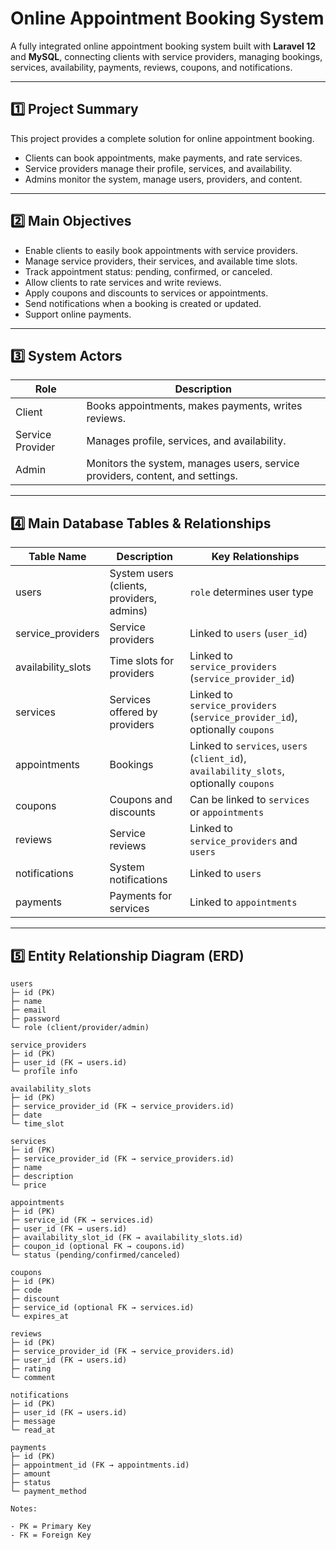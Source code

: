 # Online Appointment Booking System

A fully integrated online appointment booking system built with **Laravel 12** and **MySQL**, connecting clients with service providers, managing bookings, services, availability, payments, reviews, coupons, and notifications.

---

## 1️⃣ Project Summary

This project provides a complete solution for online appointment booking.  

- Clients can book appointments, make payments, and rate services.  
- Service providers manage their profile, services, and availability.  
- Admins monitor the system, manage users, providers, and content.

---

## 2️⃣ Main Objectives

- Enable clients to easily book appointments with service providers.
- Manage service providers, their services, and available time slots.
- Track appointment status: pending, confirmed, or canceled.
- Allow clients to rate services and write reviews.
- Apply coupons and discounts to services or appointments.
- Send notifications when a booking is created or updated.
- Support online payments.

---

## 3️⃣ System Actors

| Role | Description |
|------|------------|
| Client | Books appointments, makes payments, writes reviews. |
| Service Provider | Manages profile, services, and availability. |
| Admin | Monitors the system, manages users, service providers, content, and settings. |

---

## 4️⃣ Main Database Tables & Relationships

| Table Name | Description | Key Relationships |
|------------|------------|-----------------|
| users | System users (clients, providers, admins) | `role` determines user type |
| service_providers | Service providers | Linked to `users` (`user_id`) |
| availability_slots | Time slots for providers | Linked to `service_providers` (`service_provider_id`) |
| services | Services offered by providers | Linked to `service_providers` (`service_provider_id`), optionally `coupons` |
| appointments | Bookings | Linked to `services`, `users` (`client_id`), `availability_slots`, optionally `coupons` |
| coupons | Coupons and discounts | Can be linked to `services` or `appointments` |
| reviews | Service reviews | Linked to `service_providers` and `users` |
| notifications | System notifications | Linked to `users` |
| payments | Payments for services | Linked to `appointments` |

---

## 5️⃣ Entity Relationship Diagram (ERD)

```text
users
├─ id (PK)
├─ name
├─ email
├─ password
└─ role (client/provider/admin)

service_providers
├─ id (PK)
├─ user_id (FK → users.id)
└─ profile info

availability_slots
├─ id (PK)
├─ service_provider_id (FK → service_providers.id)
├─ date
└─ time_slot

services
├─ id (PK)
├─ service_provider_id (FK → service_providers.id)
├─ name
├─ description
└─ price

appointments
├─ id (PK)
├─ service_id (FK → services.id)
├─ user_id (FK → users.id)
├─ availability_slot_id (FK → availability_slots.id)
├─ coupon_id (optional FK → coupons.id)
└─ status (pending/confirmed/canceled)

coupons
├─ id (PK)
├─ code
├─ discount
├─ service_id (optional FK → services.id)
└─ expires_at

reviews
├─ id (PK)
├─ service_provider_id (FK → service_providers.id)
├─ user_id (FK → users.id)
├─ rating
└─ comment

notifications
├─ id (PK)
├─ user_id (FK → users.id)
├─ message
└─ read_at

payments
├─ id (PK)
├─ appointment_id (FK → appointments.id)
├─ amount
├─ status
└─ payment_method

Notes:

- PK = Primary Key  
- FK = Foreign Key
